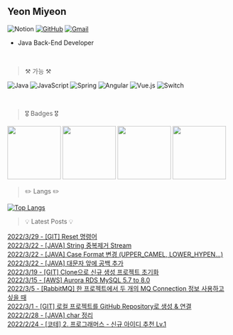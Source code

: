 

Yeon Miyeon
--

![Notion](https://img.shields.io/badge/Notion-%23000000.svg?style=for-the-badge&logo=notion&logoColor=white "Notion Profile 준비중..")
[![GitHub](https://img.shields.io/badge/github-%23121011.svg?style=for-the-badge&logo=github&logoColor=white "GitHub Blog")](https://miyeon396.github.io)
[![Gmail](https://img.shields.io/badge/Gmail-D14836?style=for-the-badge&logo=gmail&logoColor=white&text=dd)](mailto:miyeon396@gmail.com)

- Java Back-End Developer 

<br />

> ⚒️ 가능 ⚒️

![Java](https://img.shields.io/badge/java-%23ED8B00.svg?style=for-the-badge&logo=java&logoColor=white)
![JavaScript](https://img.shields.io/badge/javascript-%23323330.svg?style=for-the-badge&logo=javascript&logoColor=%23F7DF1E)
![Spring](https://img.shields.io/badge/spring-%236DB33F.svg?style=for-the-badge&logo=spring&logoColor=white)
![Angular](https://img.shields.io/badge/angular-%23DD0031.svg?style=for-the-badge&logo=angular&logoColor=white)
![Vue.js](https://img.shields.io/badge/vuejs-%2335495e.svg?style=for-the-badge&logo=vuedotjs&logoColor=%234FC08D)
![Switch](https://img.shields.io/badge/Switch-E60012?style=for-the-badge&logo=nintendo-switch&logoColor=white)

<br />

> 🎖 Badges 🎖

<a href="https://www.credly.com/badges/ede3beb6-1382-4174-a474-560e6eb65d29/public_url"><img src="https://images.credly.com/size/680x680/images/4bc21d8b-4afe-4fbd-9a90-a9de8bf7b240/AWS-SolArchitect-Associate-2020.png" width=120px></a>
<a href="https://www.credly.com/badges/5eac4b3c-6279-417b-8783-788398365400/public_url"><img src="https://images.credly.com/size/680x680/images/598f6ac6-2dbd-4394-8ae4-943b2f4c43ea/AWS-Developer-Associate-2020.png" width=120px></a>
<a href="https://www.credly.com/badges/6df2c2d7-ff5d-400d-a9c4-2176fb69333a/public_url"><img src="https://images.credly.com/size/680x680/images/8e968853-15af-4bbc-9d03-cf518971909c/AWS-SolArchitect-Professional-2020.png" width=120px></a>
<a href="https://www.credential.net/d6849be4-ecd6-4cd7-b372-4a1f9e01fc1c"><img src="https://api.accredible.com/v1/frontend/credential_website_embed_image/badge/21209568" width=120px></a>


<!-- 나중에 할거 -->
<!-- [![Anurag's GitHub stats](https://github-readme-stats.vercel.app/api?username=miyeon396)](https://github.com/miyeon396/github-readme-stats)
[![Top Langs](https://github-readme-stats.vercel.app/api/top-langs/?username=miyeon396&layout=compact)](https://github.com/miyeon396)
[![Hits](https://hits.seeyoufarm.com/api/count/incr/badge.svg?url=https%3A%2F%2Fhttps%2F%2Fgithub.com%2Fmiyeon396%2F&count_bg=%23FFC6EF&title_bg=%238E8E8E&icon=&icon_color=%23FFB0F0&title=hits&edge_flat=false)](https://hits.seeyoufarm.com)
-->

> ✏️ Langs ✏️
> 
[![Top Langs](https://github-readme-stats.vercel.app/api/top-langs/?username=miyeon396)](https://github.com/miyeon396/github-readme-stats)

<!-- ![footer](https://capsule-render.vercel.app/api?section=footer&color=auto&type=waving) -->

<!--
**miyeon396/miyeon396** is a ✨ _special_ ✨ repository because its `README.md` (this file) appears on your GitHub profile.

Here are some ideas to get you started:

- 🔭 I’m currently working on ...
- 🌱 I’m currently learning ...
- 👯 I’m looking to collaborate on ...
- 🤔 I’m looking for help with ...
- 💬 Ask me about ...
- 📫 How to reach me: ...
- 😄 Pronouns: ...
- ⚡ Fun fact: ...
-->
  
> 💡 Latest Posts 💡
  
  [2022/3/29 - [GIT] Reset 명령어](https://cocococo331.tistory.com/14) <br> 
[2022/3/22 - [JAVA] String 중복제거 Stream](https://cocococo331.tistory.com/13) <br> 
[2022/3/22 - [JAVA] Case Format 변경 (UPPER_CAMEL, LOWER_HYPEN...)](https://cocococo331.tistory.com/12) <br> 
[2022/3/22 - [JAVA] 대문자 앞에 공백 추가](https://cocococo331.tistory.com/11) <br> 
[2022/3/19 - [GIT] Clone으로 신규 생성 프로젝트 초기화](https://cocococo331.tistory.com/10) <br> 
[2022/3/15 - [AWS] Aurora RDS MySQL 5.7 to 8.0](https://cocococo331.tistory.com/9) <br> 
[2022/3/5 - [RabbitMQ] 한 프로젝트에서 두 개의 MQ Connection 정보 사용하고 싶을 때](https://cocococo331.tistory.com/8) <br> 
[2022/3/1 - [GIT] 로컬 프로젝트를 GitHub Repository로 생성 & 연결](https://cocococo331.tistory.com/7) <br> 
[2022/2/28 - [JAVA] char 정리](https://cocococo331.tistory.com/6) <br> 
[2022/2/24 - [코테] 2. 프로그래머스 - 신규 아이디 추천 Lv.1](https://cocococo331.tistory.com/4) <br> 
